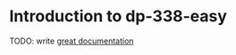 # Introduction to dp-338-easy

TODO: write [great documentation](http://jacobian.org/writing/what-to-write/)
